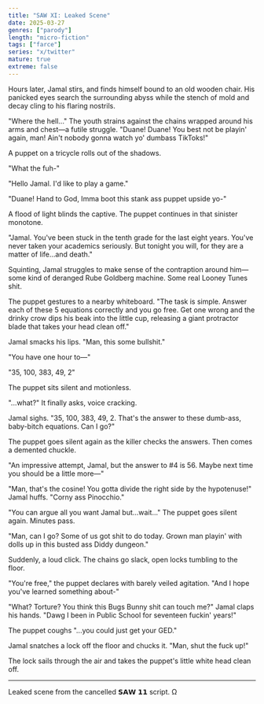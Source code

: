 ```yaml
---
title: "SAW XI: Leaked Scene"
date: 2025-03-27
genres: ["parody"]
length: "micro-fiction"
tags: ["farce"]
series: "x/twitter"
mature: true
extreme: false
---
```

Hours later, Jamal stirs, and finds himself bound to an old wooden chair. His panicked eyes search the surrounding abyss while the stench of mold and decay cling to his flaring nostrils.

"Where the hell..." The youth strains against the chains wrapped around his arms and chest—a futile struggle. "Duane! Duane! You best not be playin' again, man! Ain't nobody gonna watch yo' dumbass TikToks!"

A puppet on a tricycle rolls out of the shadows.

"What the fuh-"

"Hello Jamal. I'd like to play a game."

"Duane! Hand to God, Imma boot this stank ass puppet upside yo-"

A flood of light blinds the captive. The puppet continues in that sinister monotone. 

"Jamal. You've been stuck in the tenth grade for the last eight years. You've never taken your academics seriously. But tonight you will, for they are a matter of life...and death."

Squinting, Jamal struggles to make sense of the contraption around him—some kind of deranged Rube Goldberg machine. Some real Looney Tunes shit.

The puppet gestures to a nearby whiteboard. "The task is simple. Answer each of these 5 equations correctly and you go free. Get one wrong and the drinky crow dips his beak into the little cup, releasing a giant protractor blade that takes your head clean off."

Jamal smacks his lips. "Man, this some bullshit."

"You have one hour to—"

"35, 100, 383, 49, 2"

The puppet sits silent and motionless.

"...what?" It finally asks, voice cracking.

Jamal sighs. "35, 100, 383, 49, 2. That's the answer to these dumb-ass, baby-bitch equations. Can I go?"

The puppet goes silent again as the killer checks the answers. Then comes a demented chuckle.

"An impressive attempt, Jamal, but the answer to #4 is 56. Maybe next time you should be a little more—"

"Man, that's the cosine! You gotta divide the right side by the hypotenuse!" Jamal huffs. "Corny ass Pinocchio."

"You can argue all you want Jamal but...wait..." The puppet goes silent again. Minutes pass.

"Man, can I go? Some of us got shit to do today. Grown man playin' with dolls up in this busted ass Diddy dungeon."

Suddenly, a loud click. The chains go slack, open locks tumbling to the floor.

"You're free," the puppet declares with barely veiled agitation. "And I hope you've learned something about-"

"What? Torture? You think this Bugs Bunny shit can touch me?"  Jamal claps his hands. "Dawg I been in Public School for seventeen fuckin' years!"

The puppet coughs  "...you could just get your GED."

Jamal snatches a lock off the floor and chucks it. "Man, shut the fuck up!"

The lock sails through the air and takes the puppet's little white head clean off.

---

Leaked scene from the cancelled 𝗦𝗔𝗪 𝟭𝟭 script. Ω
